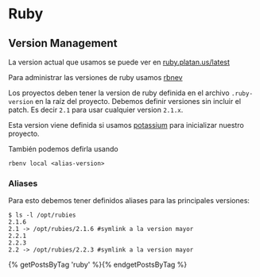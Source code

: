 # Ruby

## Version Management

La version actual que usamos se puede ver en [ruby.platan.us/latest](http://ruby.platan.us/latest)

Para administrar las versiones de ruby usamos [rbnev](https://github.com/sstephenson/rbenv)

Los proyectos deben tener la version de ruby definida en el archivo
`.ruby-version` en la raíz del proyecto. Debemos definir versiones
sin incluir el patch. Es decir `2.1` para usar cualquier version `2.1.x`.

Esta version viene definida si usamos
[potassium](http://github.com/platanus/potassium) para inicializar
nuestro proyecto.

También podemos defirla usando

```
rbenv local <alias-version>
```

### Aliases

Para esto debemos tener definidos aliases para las principales versiones:

```shell
$ ls -l /opt/rubies
2.1.6
2.1 -> /opt/rubies/2.1.6 #symlink a la version mayor
2.2.1
2.2.3
2.2 -> /opt/rubies/2.2.3 #symlink a la version mayor
```

{% getPostsByTag 'ruby' %}{% endgetPostsByTag %}

